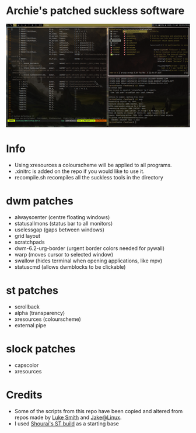 # Archie's patched suckless software
![Screenshot](screenshot.png "Screenshot")
# Info
- Using xresources a colourscheme will be applied to all programs.
- .xinitrc is added on the repo if you would like to use it.
- recompile.sh recompiles all the suckless tools in the directory
# dwm patches
- alwayscenter (centre floating windows)
- statusallmons (status bar to all monitors)
- uselessgap (gaps between windows)
- grid layout
- scratchpads
- dwm-6.2-urg-border (urgent border colors needed for pywall)
- warp (moves cursor to selected window)
- swallow (hides terminal when opening applications, like mpv)
- statuscmd (allows dwmblocks to be clickable)
# st patches
 - scrollback
 - alpha (transparency)
 - xresources (colourscheme)
 - external pipe
# slock patches
- capscolor
- xresources
# Credits
- Some of the scripts from this repo have been copied and altered from repos made by [Luke Smith](https://github.com/lukesmithxyz) and [Jake@Linux](https://github.com/jdpedersen1).
- I used [Shourai's ST build](https://github.com/Shourai/st) as a starting base
